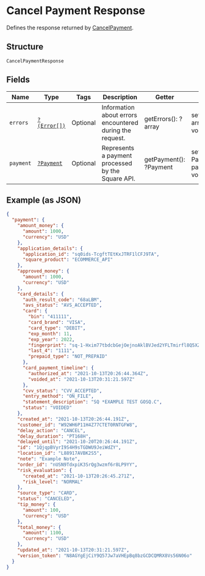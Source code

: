 
# Cancel Payment Response

Defines the response returned by [CancelPayment](/doc/apis/payments.md#cancel-payment).

## Structure

`CancelPaymentResponse`

## Fields

| Name | Type | Tags | Description | Getter | Setter |
|  --- | --- | --- | --- | --- | --- |
| `errors` | [`?(Error[])`](/doc/models/error.md) | Optional | Information about errors encountered during the request. | getErrors(): ?array | setErrors(?array errors): void |
| `payment` | [`?Payment`](/doc/models/payment.md) | Optional | Represents a payment processed by the Square API. | getPayment(): ?Payment | setPayment(?Payment payment): void |

## Example (as JSON)

```json
{
  "payment": {
    "amount_money": {
      "amount": 1000,
      "currency": "USD"
    },
    "application_details": {
      "application_id": "sq0ids-TcgftTEtKxJTRF1lCFJ9TA",
      "square_product": "ECOMMERCE_API"
    },
    "approved_money": {
      "amount": 1000,
      "currency": "USD"
    },
    "card_details": {
      "auth_result_code": "68aLBM",
      "avs_status": "AVS_ACCEPTED",
      "card": {
        "bin": "411111",
        "card_brand": "VISA",
        "card_type": "DEBIT",
        "exp_month": 11,
        "exp_year": 2022,
        "fingerprint": "sq-1-Hxim77tbdcbGejOejnoAklBVJed2YFLTmirfl8Q5XZzObTc8qY_U8RkwzoNL8dCEcQ",
        "last_4": "1111",
        "prepaid_type": "NOT_PREPAID"
      },
      "card_payment_timeline": {
        "authorized_at": "2021-10-13T20:26:44.364Z",
        "voided_at": "2021-10-13T20:31:21.597Z"
      },
      "cvv_status": "CVV_ACCEPTED",
      "entry_method": "ON_FILE",
      "statement_description": "SQ *EXAMPLE TEST GOSQ.C",
      "status": "VOIDED"
    },
    "created_at": "2021-10-13T20:26:44.191Z",
    "customer_id": "W92WH6P11H4Z77CTET0RNTGFW8",
    "delay_action": "CANCEL",
    "delay_duration": "PT168H",
    "delayed_until": "2021-10-20T20:26:44.191Z",
    "id": "1QjqpBVyrI9S4H9sTGDWU9JeiWdZY",
    "location_id": "L88917AVBK2S5",
    "note": "Example Note",
    "order_id": "nUSN9TdxpiK3SrQg3wzmf6r8LP9YY",
    "risk_evaluation": {
      "created_at": "2021-10-13T20:26:45.271Z",
      "risk_level": "NORMAL"
    },
    "source_type": "CARD",
    "status": "CANCELED",
    "tip_money": {
      "amount": 100,
      "currency": "USD"
    },
    "total_money": {
      "amount": 1100,
      "currency": "USD"
    },
    "updated_at": "2021-10-13T20:31:21.597Z",
    "version_token": "N8AGYgEjCiY9Q57Jw7aVHEpBq8bzGCDCQMRX8Vs56N06o"
  }
}
```

